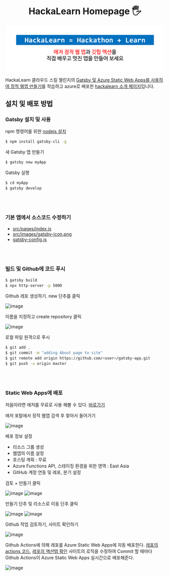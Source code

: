 <h1 align="center">HackaLearn Homepage 🖐</h1>
<p align="center">
<img alt="character" src="https://github.com/devrel-kr/HackaLearn/raw/main/assets/banner-768x216@2-ko.png" />
</p>

HackaLearn 클라우드 스킬 챌린지의 <a target="_blank" href="https://docs.microsoft.com/ko-kr/learn/modules/create-deploy-static-webapp-gatsby-app-service/">Gatsby 및 Azure Static Web Apps를 사용하여 정적 웹앱 만들기</a>를 학습하고 azure로 배포한 <a target="_blank" href="https://nice-beach-04ceafd00.azurestaticapps.net/">hackalearn 소개 페이지</a>입니다.

## 설치 및 배포 방법

### Gatsby 설치 및 사용

npm 명령어를 위한 [nodejs 설치](https://hello-bryan.tistory.com/95)

```bash
$ npm install gatsby-cli -g
```

새 Gatsby 앱 만들기

```bash
$ gatsby new myApp
```

Gatsby 실행

```bash
$ cd myApp
$ gatsby develop
```
<br><br>

### 기본 앱에서 소스코드 수정하기

* [src/pages/index.js](https://github.com/PARKINHYO/hackalearn.io/blob/master/src/pages/index.js)
* [src/images/gatsby-icon.png](https://github.com/PARKINHYO/hackalearn.io/blob/master/src/images/gatsby-icon.png)
* [gatsby-config.js](https://github.com/PARKINHYO/hackalearn.io/blob/master/gatsby-config.js)

<br><br>

### 빌드 및 Github에 코드 푸시

```bash
$ gatsby build
$ npx http-server -p 5000
```

Github 레포 생성하기. new 단추를 클릭

![image](https://docs.microsoft.com/ko-kr/learn/modules/create-deploy-static-webapp-gatsby-app-service/media/create-github-repo.png)

이름을 지정하고 create repository 클릭

![image](https://docs.microsoft.com/ko-kr/learn/modules/create-deploy-static-webapp-gatsby-app-service/media/github-naming.png)

로컬 파일 원격으로 푸시

```bash
$ git add .
$ git commit -m "adding About page to site"
$ git remote add origin https://github.com/<user>/gatsby-app.git
$ git push -u origin master
```

<br><br>

### Static Web Apps에 배포

처음이라면 애저를 무료로 사용 해볼 수 있다. [바로가기](https://azure.microsoft.com/ko-kr/free/)

애저 포탈에서 정적 웹앱 검색 후 찾아서 들어가기

![image](https://user-images.githubusercontent.com/47745785/129439280-afe79a1f-fbb3-4a44-8049-29c6ffa0d315.png)

배포 정보 설정

* 리소스 그룹 생성
* 웹앱의 이름 설정 
* 호스팅 계획 : 무료
* Azure Functions API, 스테이징 환경을 위한 영역 : East Asia
* GitHub 계정 연동 및 레포, 분기 설정

검토 + 만들기 클릭

![image](https://user-images.githubusercontent.com/47745785/129439322-f7a731ee-7b47-4f06-a9ad-8d6bb1344650.png)
![image](https://user-images.githubusercontent.com/47745785/129439395-7f9e73a3-6087-4a8b-a1d1-953b860f6d24.png)

만들기 단추 및 리소스로 이동 단추 클릭

![image](https://docs.microsoft.com/ko-kr/learn/modules/create-deploy-static-webapp-gatsby-app-service/media/create-button.png)
![image](https://docs.microsoft.com/ko-kr/learn/modules/create-deploy-static-webapp-gatsby-app-service/media/go-to-resource-button.png)

Github 작업 검토하기, 사이트 확인하기

![image](https://docs.microsoft.com/ko-kr/learn/modules/create-deploy-static-webapp-gatsby-app-service/media/static-app-portal.png)

Github Actions에 의해 레포를 Azure Static Web Apps에 자동 배포한다. [레포의 actions 코드](https://github.com/PARKINHYO/hackalearn.io/blob/master/.github/workflows/azure-static-web-apps-nice-beach-04ceafd00.yml), [레포의 액션탭 확인](https://github.com/PARKINHYO/hackalearn.io/actions) 사이트의 로직을 수정하여 Commit 할 때마다 Github Actions이 Azure Static Web Apps 실시간으로 배포해준다. 

![image](https://docs.microsoft.com/ko-kr/learn/modules/create-deploy-static-webapp-gatsby-app-service/media/static-app-portal-finished.png)

